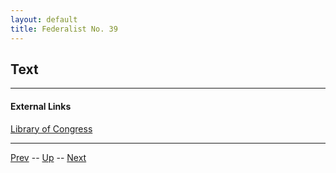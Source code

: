```yaml
---
layout: default
title: Federalist No. 39
---
```


## Text

---
#### External Links
[Library of Congress]()

---

[Prev](38.md) -- [Up](README.md) -- [Next](40.md)
